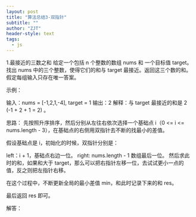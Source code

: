 ```yaml
---
layout: post
title: "算法总结3-双指针"
subtitle: ""
author: "ZJT"
header-style: text
tags:
  - js
---
```


1.最接近的三数之和
给定一个包括  n 个整数的数组  nums  和 一个目标值  target。找出  nums  中的三个整数，使得它们的和与  target  最接近。返回这三个数的和。假定每组输入只存在唯一答案。

示例：

输入：nums = [-1,2,1,-4], target = 1
输出：2
解释：与 target 最接近的和是 2 (-1 + 2 + 1 = 2) 。

思路：
先按照升序排序，然后分别从左往右依次选择一个基础点 i（0 <= i <= nums.length - 3），在基础点的右侧用双指针去不断的找最小的差值。

假设基础点是 i，初始化的时候，双指针分别是：

left：i + 1，基础点右边一位。
right: nums.length - 1 数组最后一位。
然后求此时的和，如果和大于 target，那么可以把右指针左移一位，去试试更小一点的值，反之则把左指针右移。

在这个过程中，不断更新全局的最小差值 min，和此时记录下来的和 res。

最后返回 res 即可。

解答：
```

```
































